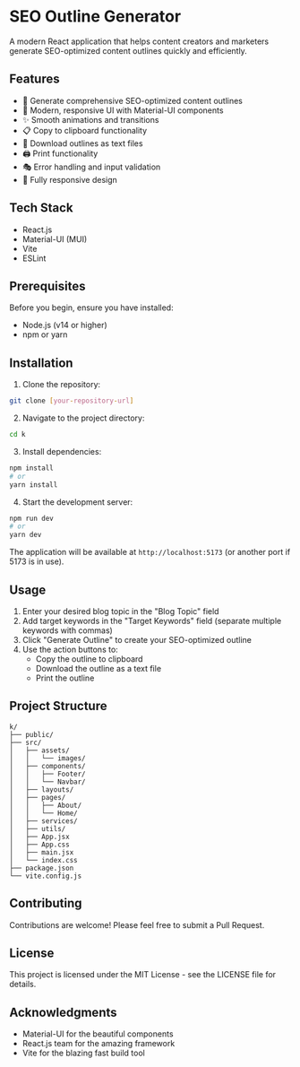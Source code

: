 # SEO Outline Generator

A modern React application that helps content creators and marketers generate SEO-optimized content outlines quickly and efficiently.

## Features

- 🎯 Generate comprehensive SEO-optimized content outlines
- 🎨 Modern, responsive UI with Material-UI components
- ✨ Smooth animations and transitions
- 📋 Copy to clipboard functionality
- 💾 Download outlines as text files
- 🖨️ Print functionality
- 🎭 Error handling and input validation
- 📱 Fully responsive design

## Tech Stack

- React.js
- Material-UI (MUI)
- Vite
- ESLint

## Prerequisites

Before you begin, ensure you have installed:

- Node.js (v14 or higher)
- npm or yarn

## Installation

1. Clone the repository:

```bash
git clone [your-repository-url]
```

2. Navigate to the project directory:

```bash
cd k
```

3. Install dependencies:

```bash
npm install
# or
yarn install
```

4. Start the development server:

```bash
npm run dev
# or
yarn dev
```

The application will be available at `http://localhost:5173` (or another port if 5173 is in use).

## Usage

1. Enter your desired blog topic in the "Blog Topic" field
2. Add target keywords in the "Target Keywords" field (separate multiple keywords with commas)
3. Click "Generate Outline" to create your SEO-optimized outline
4. Use the action buttons to:
   - Copy the outline to clipboard
   - Download the outline as a text file
   - Print the outline

## Project Structure

```
k/
├── public/
├── src/
│   ├── assets/
│   │   └── images/
│   ├── components/
│   │   ├── Footer/
│   │   └── Navbar/
│   ├── layouts/
│   ├── pages/
│   │   ├── About/
│   │   └── Home/
│   ├── services/
│   ├── utils/
│   ├── App.jsx
│   ├── App.css
│   ├── main.jsx
│   └── index.css
├── package.json
└── vite.config.js
```

## Contributing

Contributions are welcome! Please feel free to submit a Pull Request.

## License

This project is licensed under the MIT License - see the LICENSE file for details.

## Acknowledgments

- Material-UI for the beautiful components
- React.js team for the amazing framework
- Vite for the blazing fast build tool
